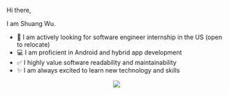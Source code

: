 Hi there,

I am Shuang Wu.

- 👀 I am actively looking for software engineer internship in the US (open to
  relocate)
- 💻 I am proficient in Android and hybrid app development
- ✅ I highly value software readability and maintainability
- ✨ I am always excited to learn new technology and skills

<p align="center">

<img src="https://github-readme-stats.vercel.app/api?username=seanwu1105&count_private=true&include_all_commits=true&show_icons=true&theme=dark" />

</p>
